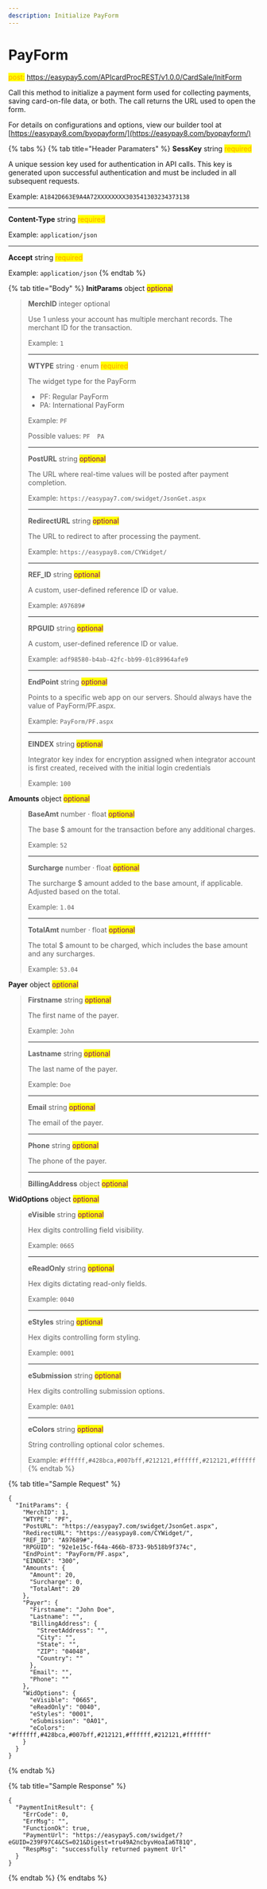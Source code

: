 ```yaml
---
description: Initialize PayForm
---
```


# PayForm

<mark style="color:orange;">post:</mark> https://easypay5.com/APIcardProcREST/v1.0.0/CardSale/InitForm

Call this method to initialize a payment form used for collecting payments, saving card-on-file data, or both. The call returns the URL used to open the form.

For details on configurations and options, view our builder tool at [https://easypay8.com/byopayform/](https://easypay8.com/byopayform/)

{% tabs %}
{% tab title="Header Paramaters" %}
**SessKey** string <mark style="color:orange;">required</mark>

A unique session key used for authentication in API calls. This key is generated upon successful authentication and must be included in all subsequent requests.

Example: `A1842D663E9A4A72XXXXXXXX303541303234373138`

***

**Content-Type** string <mark style="color:orange;">required</mark>

Example: `application/json`

***

**Accept** string <mark style="color:orange;">required</mark>

Example: `application/json`
{% endtab %}

{% tab title="Body" %}
**InitParams** object <mark style="color:purple;">optional</mark>

> **MerchID** integer optional
>
> Use 1 unless your account has multiple merchant records. The merchant ID for the transaction.
>
> Example: `1`
>
> ***
>
> **WTYPE** string · enum <mark style="color:orange;">required</mark>
>
> The widget type for the PayForm
>
> * PF: Regular PayForm
> * PA: International PayForm
>
> Example: `PF`
>
> Possible values: `PF  PA`
>
> ***
>
> **PostURL** string <mark style="color:purple;">optional</mark>
>
> The URL where real-time values will be posted after payment completion.
>
> Example: `https://easypay7.com/swidget/JsonGet.aspx`
>
> ***
>
> **RedirectURL** string <mark style="color:purple;">optional</mark>
>
> The URL to redirect to after processing the payment.
>
> Example: `https://easypay8.com/CYWidget/`
>
> ***
>
> **REF\_ID** string <mark style="color:purple;">optional</mark>
>
> A custom, user-defined reference ID or value.
>
> Example: `A97689#`
>
> ***
>
> **RPGUID** string <mark style="color:purple;">optional</mark>
>
> A custom, user-defined reference ID or value.
>
> Example: `adf98580-b4ab-42fc-bb99-01c89964afe9`
>
> ***
>
> **EndPoint** string <mark style="color:purple;">optional</mark>
>
> Points to a specific web app on our servers. Should always have the value of PayForm/PF.aspx.
>
> Example: `PayForm/PF.aspx`
>
> ***
>
> **EINDEX** string <mark style="color:purple;">optional</mark>
>
> Integrator key index for encryption assigned when integrator account is first created, received with the initial login credentials
>
> Example: `100`

**Amounts** object <mark style="color:purple;">optional</mark>

> **BaseAmt** number · float <mark style="color:purple;">optional</mark>
>
> The base $ amount for the transaction before any additional charges.
>
> Example: `52`
>
> ***
>
> **Surcharge** number · float <mark style="color:purple;">optional</mark>
>
> The surcharge $ amount added to the base amount, if applicable. Adjusted based on the total.
>
> Example: `1.04`
>
> ***
>
> **TotalAmt** number · float <mark style="color:purple;">optional</mark>
>
> The total $ amount to be charged, which includes the base amount and any surcharges.
>
> Example: `53.04`

**Payer** object <mark style="color:purple;">optional</mark>

> **Firstname** string <mark style="color:purple;">optional</mark>
>
> The first name of the payer.
>
> Example: `John`
>
> ***
>
> **Lastname** string <mark style="color:purple;">optional</mark>
>
> The last name of the payer.
>
> Example: `Doe`
>
> ***
>
> **Email** string <mark style="color:purple;">optional</mark>
>
> The email of the payer.
>
> ***
>
> **Phone** string <mark style="color:purple;">optional</mark>
>
> The phone of the payer.
>
> ***
>
> **BillingAddress** object <mark style="color:purple;">optional</mark>

**WidOptions** object <mark style="color:purple;">optional</mark>

> **eVisible** string <mark style="color:purple;">optional</mark>
>
> Hex digits controlling field visibility.
>
> Example: `0665`
>
> ***
>
> **eReadOnly** string <mark style="color:purple;">optional</mark>
>
> Hex digits dictating read-only fields.
>
> Example: `0040`
>
> ***
>
> **eStyles** string <mark style="color:purple;">optional</mark>
>
> Hex digits controlling form styling.
>
> Example: `0001`
>
> ***
>
> **eSubmission** string <mark style="color:purple;">optional</mark>
>
> Hex digits controlling submission options.
>
> Example: `0A01`
>
> ***
>
> **eColors** string <mark style="color:purple;">optional</mark>
>
> String controlling optional color schemes.
>
> Example: `#ffffff,#428bca,#007bff,#212121,#ffffff,#212121,#ffffff`
{% endtab %}

{% tab title="Sample Request" %}
```clike
{
  "InitParams": {
    "MerchID": 1,
    "WTYPE": "PF",
    "PostURL": "https://easypay7.com/swidget/JsonGet.aspx",
    "RedirectURL": "https://easypay8.com/CYWidget/",
    "REF_ID": "A97689#",
    "RPGUID": "92e1e15c-f64a-466b-8733-9b518b9f374c",
    "EndPoint": "PayForm/PF.aspx",
    "EINDEX": "300",
    "Amounts": {
      "Amount": 20,
      "Surcharge": 0,
      "TotalAmt": 20
    },
    "Payer": {
      "Firstname": "John Doe",
      "Lastname": "",
      "BillingAddress": {
        "StreetAddress": "",
        "City": "",
        "State": "",
        "ZIP": "04048",
        "Country": ""
      },
      "Email": "",
      "Phone": ""
    },
    "WidOptions": {
      "eVisible": "0665",
      "eReadOnly": "0040",
      "eStyles": "0001",
      "eSubmission": "0A01",
      "eColors": "#ffffff,#428bca,#007bff,#212121,#ffffff,#212121,#ffffff"
    }
  }
}
```
{% endtab %}

{% tab title="Sample Response" %}
```clike
{
  "PaymentInitResult": {
    "ErrCode": 0,
    "ErrMsg": "",
    "FunctionOk": true,
    "PaymentUrl": "https://easypay5.com/swidget/?eGUID=239F97C4&CS=021&Digest=tru49A2ncbyvHoaIa6T81Q",
    "RespMsg": "successfully returned payment Url"
  }
}
```
{% endtab %}
{% endtabs %}

